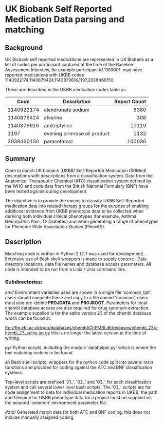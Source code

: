 # UK Biobank Self Reported Medication Data parsing and matching
## Background
UK Biobank self reported medications are represented in UK Biobank as a list of codes per participant captured at the time of the Baseline Assessment Interview, for example participant id '000001' may have reported medications with UKBB codes 1140922174,1140879424,1140879616,1197,2038460150.

These are described in the UKBB medication codes table as:

| Code     | Description                | Report Count |
| -------- | -------------------------- | -----------: |
|1140922174|alendronate sodium          |6380          |
|1140879424|alverine                    |308           |
|1140879616|amitriptyline               |10119         |
|1197      |evening primrose oil product|1132          |
|2038460150|paracetamol                 |100036        |



## Summary
Code to match UK biobank (UKBB) Self-Reported Medication (SRMed) descriptions with descriptions from a classification system. Data from the Anatomical Therapeutic Chemical (ATC) classification system defined by the WHO and code data from the British National Formulary (BNF) have been tested against during development.

The objective is to provide the means to classify UKBB Self-Reported medication data into related therapy groups for the purpose of enabling additional evidence from UKBB phenotype data to be collected when deriving both individual clinical phenotypes (for example, Asthma, Neuropathic Pain, T2 Diabetes) and when generating a range of phenotypes for Phenome Wide Association Studies (PhewAS). 

## Description
Matching code is written in Python 2 (2.7 was used for development). Extensive use of Bash shell wrappers is made to supply context:- Data directory locations, data file names and database access parameters. All code is intended to be run from a Linix / Unix command line.

### Subdirectories:

*env/* Environment variables used are shown in a single file 'common_tplt', users should complete these and copy to a file named 'common', users must also pre-define **PROJDATA** and **PROJROOT**. Parameters for local chembl database access are also required for drug synonym extraction. The example supplied is for the sqlite version 23 of the chembl database which can be found at: 

ftp://ftp.ebi.ac.uk/pub/databases/chembl/ChEMBLdb/releases/chembl_23/chembl_23_sqlite.tar.gz this is no longer the latest version at the time of writing.

*py/* Python scripts, including the module 'datahelper.py' which is where the text matching code is to be found.

*sh* Bash shell scripts, wrappers for the python code split into several main functions and provided for coding against the ATC and BNF classification systems.

Top-level scripts are prefixed '01_', '02_' and '03_' for each classification system and call several lower level bash scripts. The '03_' scripts are for code assignment to data for individual medication reports in UKBB, the path and filename for UKBB phenotype data for a project must be supplied vis the sourced 'common' environment parameter file.

*data/* Generated match data for both ATC and BNF coding, this does not include manually assigned coding.
